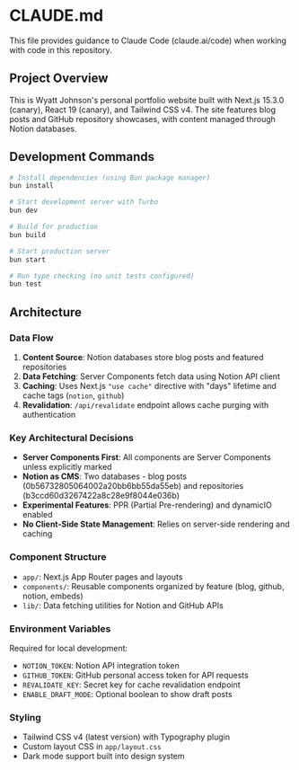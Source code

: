 # CLAUDE.md

This file provides guidance to Claude Code (claude.ai/code) when working with code in this repository.

## Project Overview

This is Wyatt Johnson's personal portfolio website built with Next.js 15.3.0 (canary), React 19 (canary), and Tailwind CSS v4. The site features blog posts and GitHub repository showcases, with content managed through Notion databases.

## Development Commands

```bash
# Install dependencies (using Bun package manager)
bun install

# Start development server with Turbo
bun dev

# Build for production
bun build

# Start production server
bun start

# Run type checking (no unit tests configured)
bun test
```

## Architecture

### Data Flow
1. **Content Source**: Notion databases store blog posts and featured repositories
2. **Data Fetching**: Server Components fetch data using Notion API client
3. **Caching**: Uses Next.js `"use cache"` directive with "days" lifetime and cache tags (`notion`, `github`)
4. **Revalidation**: `/api/revalidate` endpoint allows cache purging with authentication

### Key Architectural Decisions
- **Server Components First**: All components are Server Components unless explicitly marked
- **Notion as CMS**: Two databases - blog posts (0b56732805064002a20bb6bb55da55eb) and repositories (b3ccd60d3267422a8c28e9f8044e036b)
- **Experimental Features**: PPR (Partial Pre-rendering) and dynamicIO enabled
- **No Client-Side State Management**: Relies on server-side rendering and caching

### Component Structure
- `app/`: Next.js App Router pages and layouts
- `components/`: Reusable components organized by feature (blog, github, notion, embeds)
- `lib/`: Data fetching utilities for Notion and GitHub APIs

### Environment Variables
Required for local development:
- `NOTION_TOKEN`: Notion API integration token
- `GITHUB_TOKEN`: GitHub personal access token for API requests
- `REVALIDATE_KEY`: Secret key for cache revalidation endpoint
- `ENABLE_DRAFT_MODE`: Optional boolean to show draft posts

### Styling
- Tailwind CSS v4 (latest version) with Typography plugin
- Custom layout CSS in `app/layout.css`
- Dark mode support built into design system